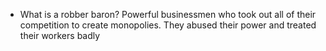 - What is a robber baron?
	Powerful businessmen who took out all of their competition to create monopolies. They abused their power and treated their workers badly